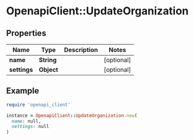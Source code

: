 # OpenapiClient::UpdateOrganization

## Properties

| Name | Type | Description | Notes |
| ---- | ---- | ----------- | ----- |
| **name** | **String** |  | [optional] |
| **settings** | **Object** |  | [optional] |

## Example

```ruby
require 'openapi_client'

instance = OpenapiClient::UpdateOrganization.new(
  name: null,
  settings: null
)
```

